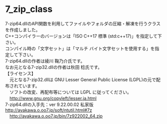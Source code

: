 # 7_zip_class
7-zip64.dllのAPI関数を利用してファイルやフォルダの圧縮・解凍を行うクラスを作成しました。</br>
C++コンパイラーのバージョンは「ISO C++17 標準 (std:c++17)」を指定して下さい。</br>
コンパイル時の「文字セット」は「マルチ バイト文字セットを使用する」を指定して下さい。</br>
7-zip64.dllの作者は綾川 鞠乃介氏です。</br>
なお元となる7-zip32.dllの作者は秋田 稔氏です。</br>
【ライセンス】</br>
　元となる7-zip32.dllは GNU Lesser General Public License (LGPL)の元で配布されています。</br>
　ソフトの改変、再配布等については LGPL に従ってください。</br>
　http://www.gnu.org/copyleft/lesser.ja.html</br>
  7-zip64.dllの入手先：ver 9.22.00.02 私家版</br>
  http://ayakawa.o.oo7.jp/soft/ntutil.html#7z</br>
　http://ayakawa.o.oo7.jp/bin/7z922002_64.zip</br>

